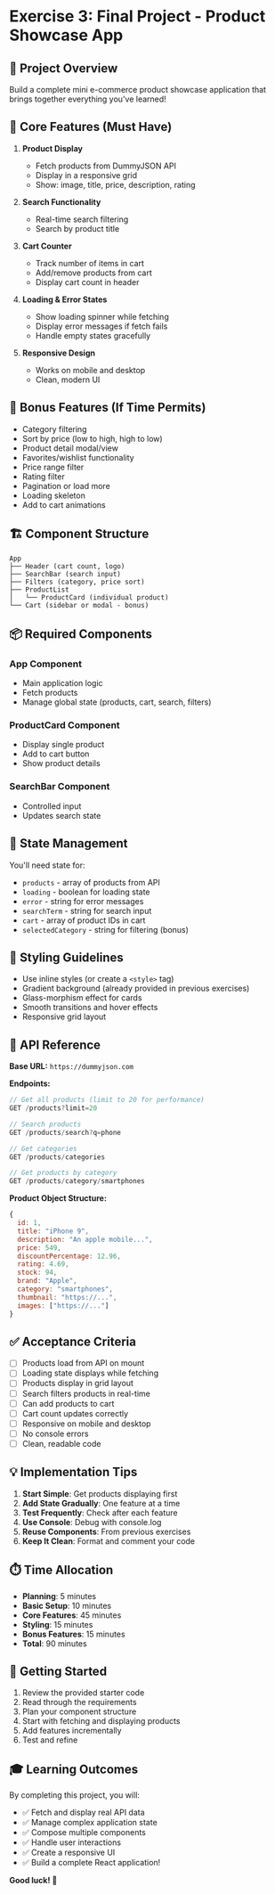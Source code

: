 # Exercise 3: Final Project - Product Showcase App

## 📝 Project Overview

Build a complete mini e-commerce product showcase application that brings together everything you've learned!

## 🎯 Core Features (Must Have)

1. **Product Display**

   - Fetch products from DummyJSON API
   - Display in a responsive grid
   - Show: image, title, price, description, rating

2. **Search Functionality**

   - Real-time search filtering
   - Search by product title

3. **Cart Counter**

   - Track number of items in cart
   - Add/remove products from cart
   - Display cart count in header

4. **Loading & Error States**

   - Show loading spinner while fetching
   - Display error messages if fetch fails
   - Handle empty states gracefully

5. **Responsive Design**
   - Works on mobile and desktop
   - Clean, modern UI

## 🌟 Bonus Features (If Time Permits)

- Category filtering
- Sort by price (low to high, high to low)
- Product detail modal/view
- Favorites/wishlist functionality
- Price range filter
- Rating filter
- Pagination or load more
- Loading skeleton
- Add to cart animations

## 🏗️ Component Structure

```
App
├── Header (cart count, logo)
├── SearchBar (search input)
├── Filters (category, price sort)
├── ProductList
│   └── ProductCard (individual product)
└── Cart (sidebar or modal - bonus)
```

## 📦 Required Components

### App Component

- Main application logic
- Fetch products
- Manage global state (products, cart, search, filters)

### ProductCard Component

- Display single product
- Add to cart button
- Show product details

### SearchBar Component

- Controlled input
- Updates search state

## 🔧 State Management

You'll need state for:

- `products` - array of products from API
- `loading` - boolean for loading state
- `error` - string for error messages
- `searchTerm` - string for search input
- `cart` - array of product IDs in cart
- `selectedCategory` - string for filtering (bonus)

## 🎨 Styling Guidelines

- Use inline styles (or create a `<style>` tag)
- Gradient background (already provided in previous exercises)
- Glass-morphism effect for cards
- Smooth transitions and hover effects
- Responsive grid layout

## 📡 API Reference

**Base URL:** `https://dummyjson.com`

**Endpoints:**

```javascript
// Get all products (limit to 20 for performance)
GET /products?limit=20

// Search products
GET /products/search?q=phone

// Get categories
GET /products/categories

// Get products by category
GET /products/category/smartphones
```

**Product Object Structure:**

```javascript
{
  id: 1,
  title: "iPhone 9",
  description: "An apple mobile...",
  price: 549,
  discountPercentage: 12.96,
  rating: 4.69,
  stock: 94,
  brand: "Apple",
  category: "smartphones",
  thumbnail: "https://...",
  images: ["https://..."]
}
```

## ✅ Acceptance Criteria

- [ ] Products load from API on mount
- [ ] Loading state displays while fetching
- [ ] Products display in grid layout
- [ ] Search filters products in real-time
- [ ] Can add products to cart
- [ ] Cart count updates correctly
- [ ] Responsive on mobile and desktop
- [ ] No console errors
- [ ] Clean, readable code

## 💡 Implementation Tips

1. **Start Simple**: Get products displaying first
2. **Add State Gradually**: One feature at a time
3. **Test Frequently**: Check after each feature
4. **Use Console**: Debug with console.log
5. **Reuse Components**: From previous exercises
6. **Keep It Clean**: Format and comment your code

## ⏱️ Time Allocation

- **Planning**: 5 minutes
- **Basic Setup**: 10 minutes
- **Core Features**: 45 minutes
- **Styling**: 15 minutes
- **Bonus Features**: 15 minutes
- **Total**: 90 minutes

## 🚀 Getting Started

1. Review the provided starter code
2. Read through the requirements
3. Plan your component structure
4. Start with fetching and displaying products
5. Add features incrementally
6. Test and refine

## 🎓 Learning Outcomes

By completing this project, you will:

- ✅ Fetch and display real API data
- ✅ Manage complex application state
- ✅ Compose multiple components
- ✅ Handle user interactions
- ✅ Create a responsive UI
- ✅ Build a complete React application!

**Good luck! 🚀**
